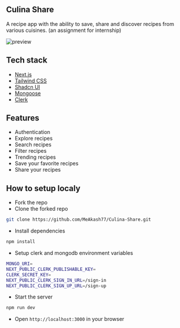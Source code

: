 ## Culina Share

A recipe app with the ability to save, share and discover recipes from various cuisines. (an assignment for internship)

![preview](<img width="951" height="421" alt="Image" src="https://github.com/user-attachments/assets/96dcb9ed-4dfb-4c99-9b56-00c4f81349e9" />)

## Tech stack

- [Next.js](https://nextjs.org/)
- [Tailwind CSS](https://tailwindcss.com/)
- [Shadcn UI](https://ui.shadcn.com/)
- [Mongoose](https://mongoosejs.com/)
- [Clerk](https://clerk.com/)

## Features

- Authentication
- Explore recipes
- Search recipes
- Filter recipes
- Trending recipes
- Save your favorite recipes
- Share your recipes

## How to setup localy

- Fork the repo
- Clone the forked repo

```bash
git clone https://github.com/MeAkash77/Culina-Share.git
```

- Install dependencies

```bash
npm install
```

- Setup clerk and mongodb environment variables

```bash
MONGO_URI=
NEXT_PUBLIC_CLERK_PUBLISHABLE_KEY=
CLERK_SECRET_KEY=
NEXT_PUBLIC_CLERK_SIGN_IN_URL=/sign-in
NEXT_PUBLIC_CLERK_SIGN_UP_URL=/sign-up
```

- Start the server

```bash
npm run dev
```

- Open `http://localhost:3000` in your browser
